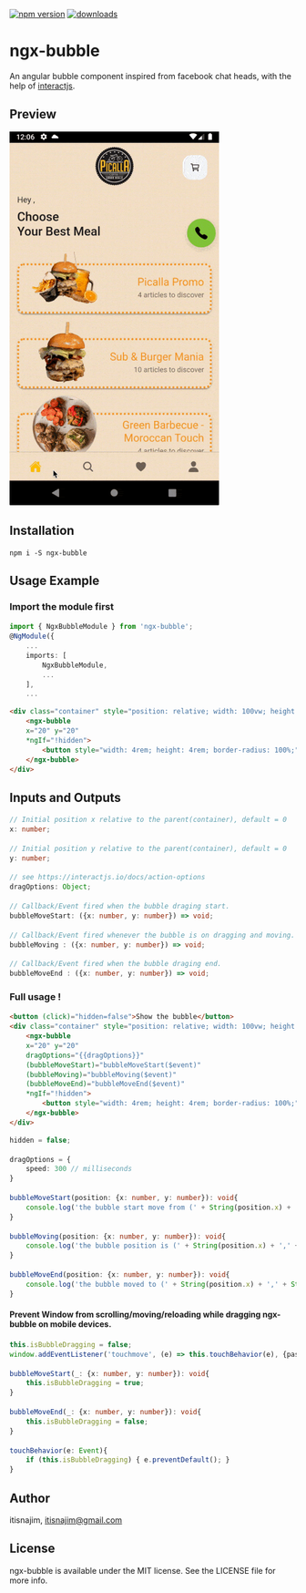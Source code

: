 [![npm version](https://img.shields.io/npm/v/ngx-bubble.svg)](https://www.npmjs.com/package/ngx-bubble) [![downloads](https://img.shields.io/npm/dm/ngx-bubble.svg)](https://www.npmjs.com/package/ngx-bubble)

# ngx-bubble

An angular bubble component inspired from facebook chat heads, with the help of [interactjs](https://www.npmjs.com/package/interactjs).

## Preview

![preview](https://github.com/itisnajim/ngx-bubble/blob/main/preview.gif)  

## Installation
```
npm i -S ngx-bubble
```

## Usage Example
### Import the module first
```typescript
import { NgxBubbleModule } from 'ngx-bubble';
@NgModule({
    ...
    imports: [
        NgxBubbleModule,
        ...
    ],
    ...
```

```html
<div class="container" style="position: relative; width: 100vw; height: 260px;">
    <ngx-bubble 
    x="20" y="20"
    *ngIf="!hidden">
        <button style="width: 4rem; height: 4rem; border-radius: 100%;" (click)="hidden=true">Hide</button>
    </ngx-bubble>
</div>
```

## Inputs and Outputs
```typescript 
// Initial position x relative to the parent(container), default = 0
x: number;

// Initial position y relative to the parent(container), default = 0
y: number;

// see https://interactjs.io/docs/action-options
dragOptions: Object;

// Callback/Event fired when the bubble draging start.
bubbleMoveStart: ({x: number, y: number}) => void; 

// Callback/Event fired whenever the bubble is on dragging and moving.
bubbleMoving : ({x: number, y: number}) => void;

// Callback/Event fired when the bubble draging end.
bubbleMoveEnd : ({x: number, y: number}) => void;
```
### Full usage !
```html
<button (click)="hidden=false">Show the bubble</button>
<div class="container" style="position: relative; width: 100vw; height: 260px;">
    <ngx-bubble 
    x="20" y="20"
    dragOptions="{{dragOptions}}"
    (bubbleMoveStart)="bubbleMoveStart($event)"
    (bubbleMoving)="bubbleMoving($event)"
    (bubbleMoveEnd)="bubbleMoveEnd($event)"
    *ngIf="!hidden">
        <button style="width: 4rem; height: 4rem; border-radius: 100%;" (click)="hidden=true">Hide</button>
    </ngx-bubble>
</div>
```
```typescript
hidden = false;

dragOptions = {
    speed: 300 // milliseconds
}

bubbleMoveStart(position: {x: number, y: number}): void{
    console.log('the bubble start move from (' + String(position.x) + ',' + String(position.y) + ')');
}

bubbleMoving(position: {x: number, y: number}): void{
    console.log('the bubble position is (' + String(position.x) + ',' + String(position.y) + ')');
}

bubbleMoveEnd(position: {x: number, y: number}): void{
    console.log('the bubble moved to (' + String(position.x) + ',' + String(position.y) + ')');
}
```

#### Prevent Window from scrolling/moving/reloading while dragging ngx-bubble on mobile devices.
```typescript
this.isBubbleDragging = false;
window.addEventListener('touchmove', (e) => this.touchBehavior(e), {passive: false});

bubbleMoveStart(_: {x: number, y: number}): void{
    this.isBubbleDragging = true;
}

bubbleMoveEnd(_: {x: number, y: number}): void{
    this.isBubbleDragging = false;
}

touchBehavior(e: Event){
    if (this.isBubbleDragging) { e.preventDefault(); }
}
```


## Author

itisnajim, itisnajim@gmail.com

## License

ngx-bubble is available under the MIT license. See the LICENSE file for more info.
